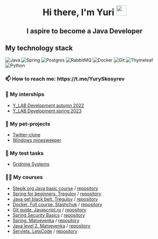 <h1 align="center">Hi there, I'm Yuri
<img src="https://github.com/blackcater/blackcater/raw/main/images/Hi.gif" height="32"/></h1> 
<h2 align="center">I aspire to become a Java Developer</h2> 

<h2>My technology stack</h2> 

![Java](https://img.shields.io/badge/java-%23ED8B00.svg?style=for-the-badge&logo=java&logoColor=white)
![Spring](https://img.shields.io/badge/spring-%236DB33F.svg?style=for-the-badge&logo=spring&logoColor=white)
![Postgres](https://img.shields.io/badge/postgres-%23316192.svg?style=for-the-badge&logo=postgresql&logoColor=white)
![RabbitMQ](https://img.shields.io/badge/Rabbitmq-FF6600?style=for-the-badge&logo=rabbitmq&logoColor=white)
![Docker](https://img.shields.io/badge/docker-%230db7ed.svg?style=for-the-badge&logo=docker&logoColor=white)
![Git](https://img.shields.io/badge/git-%23F05033.svg?style=for-the-badge&logo=git&logoColor=white)
![Thymeleaf](https://img.shields.io/badge/Thymeleaf-%23005C0F.svg?style=for-the-badge&logo=Thymeleaf&logoColor=white)
![Python](https://img.shields.io/badge/python-3670A0?style=for-the-badge&logo=python&logoColor=ffdd54)

<h3>📫 How to reach me: https://t.me/YurySkosyrev</h3>

<h3>🔭 My interships</h3>
<UL>
<li><a href = "https://github.com/YurySkosyrev/Y_LabSpring">Y_LAB Development autumn 2022</a></li>
<li><a href = "https://github.com/YurySkosyrev/Y_LabSpring">Y_LAB Development spring 2023</a></li> 
</UL>

<h3>🌱 My pet-projects</h3>
<UL>
<li><a href = "https://github.com/YurySkosyrev/Sweeter">Twitter-clone</a></li>
<li><a href = "https://github.com/YurySkosyrev/JavaSweeper">Windows minesweeper</a></li>
</UL>

<h3>📝 My test tasks</h3>
<UL>
<li><a href = "https://github.com/YurySkosyrev/gridnine-testing">Gridnine Systems</a></li>
</UL>

<h3>👨‍💻 My courses</h3>
<UL>
<li><a href = "https://stepik.org/course/187/">Stepik.org Java basic course</a> / <a href = "https://github.com/YurySkosyrev/StepikJava">repository</a></li>
<li><a href = "https://www.udemy.com/course/spring-framework/">Spring for beginners. Tregulov</a> / <a href = "https://github.com/YurySkosyrev/SpringCourseUdemy">repository</a></li>
<li><a href = "https://www.udemy.com/course/java-ot-zaura/">Java get black belt. Tregulov</a> / <a href = "https://github.com/YurySkosyrev/JavaGetTheBlackBeltUdemy">repository</a></li>
<li><a href = "https://www.udemy.com/course/docker-ru/">Docker. Full course. Stashchuk</a> / <a href = "https://github.com/YurySkosyrev/DockerTheFullCourseUdemy">repository</a></li>
<li><a href = "https://www.youtube.com/watch?v=W4hoc24K93E&list=PLDyvV36pndZFHXjXuwA_NywNrVQO0aQqb&index=1">Git guide. Javascript.ru</a> / <a href = "https://github.com/YurySkosyrev/GitCourse">repository</a></li>
<li><a href = "https://www.youtube.com/watch?v=7uxROJ1nduk">Spring Security Basics</a> / <a href = "https://github.com/YurySkosyrev/springSecurityBasic">repository</a></li>
<li><a href = "https://www.udemy.com/course/spring-dmdev/">Spring. Matveyenka</a> / <a href = "https://github.com/YurySkosyrev/SpringCourseMatveyenka">repository</a></li>  
<li><a href = "https://www.udemy.com/course/java2-dmdev/">Java level 2. Matveyenka</a> / <a href = "https://github.com/YurySkosyrev/JavaPart2Matveyenka">repository</a></li>  
<li><a href = "https://www.youtube.com/watch?v=Jnd4PQt44j0&list=PLU2ftbIeotGoQGD51e0qb98lE0xhgNDF1">Servlets. LetsCode</a> / <a href = "https://github.com/YurySkosyrev/servletLetsCode">repository</a></li>
</UL>
